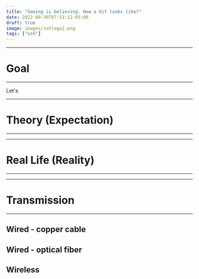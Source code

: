 ```yaml
---
title: "Seeing is believing. How a bit looks like?"
date: 2022-09-30T07:53:12-03:00
draft: true 
image: images/sshlogo2.png
tags: ["ssh"]
---
```

---
# Goal
---
Let's

---
# Theory (Expectation)
---

---
# Real Life (Reality)
---

---
# Transmission
---

## Wired - copper cable

## Wired - optical fiber

## Wireless 
